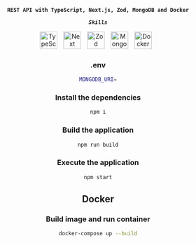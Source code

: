 <div align="center">

**`REST API with TypeScript, Next.js, Zod, MongoDB and Docker`**

***`Skills`***
<div align="center">
<img alt="TypeScript" width="40px" style="padding-right:10px;" src="https://cdn.jsdelivr.net/gh/devicons/devicon/icons/typescript/typescript-original.svg" />
<img alt="Next" width="40px" style="padding-right:10px;" src="https://cdn.jsdelivr.net/gh/devicons/devicon/icons/nextjs/nextjs-original.svg" />
<img alt="Zod" width="40px" style="padding-right:10px;" src="https://seeklogo.com/images/Z/zod-logo-B57E684330-seeklogo.com.png" />
<img alt="MongoDB" width="40px" style="padding-right:10px;" src="https://cdn.jsdelivr.net/gh/devicons/devicon/icons/mongodb/mongodb-original.svg" />
<img alt="Docker" width="40px" style="padding-right:10px;" src="https://cdn.jsdelivr.net/gh/devicons/devicon/icons/docker/docker-original-wordmark.svg" />
<br/>

### .env
```sh
MONGODB_URI=
```

### Install the dependencies
```sh
npm i
```

### Build the application
```sh
npm run build
```

### Execute the application
```sh
npm start
```

## Docker
### Build image and run container
```sh
docker-compose up --build
```